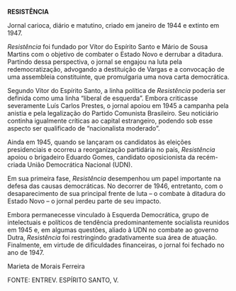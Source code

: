 **RESISTÊNCIA**

Jornal carioca, diário e matutino, criado em janeiro de 1944 e extinto
em 1947.

*Resistência* foi fundado por Vítor do Espírito Santo e Mário de Sousa
Martins com o objetivo de combater o Estado Novo e derrubar a ditadura.
Partindo dessa perspectiva, o jornal se engajou na luta pela
redemocratização, advogando a destituição de Vargas e a convocação de
uma assembleia constituinte, que promulgaria uma nova carta democrática.

Segundo Vítor do Espírito Santo, a linha política de *Resistência*
poderia ser definida como uma linha “liberal de esquerda”. Embora
criticasse severamente Luís Carlos Prestes, o jornal apoiou em 1945 a
campanha pela anistia e pela legalização do Partido Comunista
Brasileiro. Seu noticiário continha igualmente críticas ao capital
estrangeiro, podendo sob esse aspecto ser qualificado de “nacionalista
moderado”.

Ainda em 1945, quando se lançaram os candidatos às eleições
presidenciais e ocorreu a reorganização partidária no país,
*Resistência* apoiou o brigadeiro Eduardo Gomes, candidato oposicionista
da recém-criada União Democrática Nacional (UDN).

Em sua primeira fase, *Resistência* desempenhou um papel importante na
defesa das causas democráticas. No decorrer de 1946, entretanto, com o
desaparecimento de sua principal frente de luta – o combate à ditadura
do Estado Novo – o jornal perdeu parte de seu impacto.

Embora permanecesse vinculado à Esquerda Democrática, grupo de
intelectuais e políticos de tendência predominantemente socialista
reunidos em 1945 e, em algumas questões, aliado à UDN no combate ao
governo Dutra, *Resistência* foi restringindo gradativamente sua área de
atuação. Finalmente, em virtude de dificuldades financeiras, o jornal
foi fechado no ano de 1947.

Marieta de Morais Ferreira

FONTE: ENTREV. ESPÍRITO SANTO, V.
